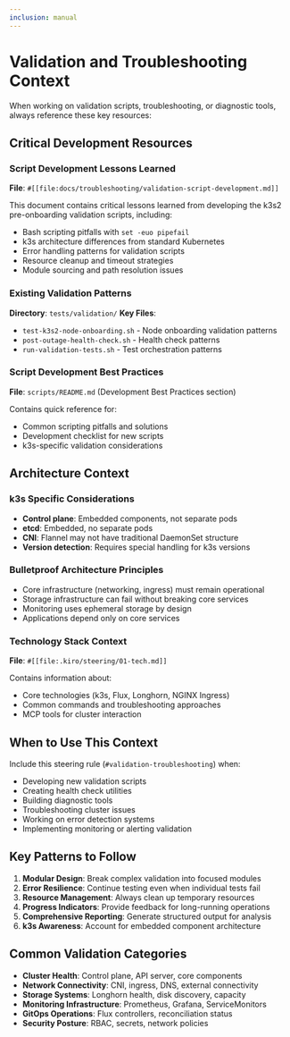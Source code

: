 ```yaml
---
inclusion: manual
---
```


# Validation and Troubleshooting Context

When working on validation scripts, troubleshooting, or diagnostic tools, always reference these key resources:

## Critical Development Resources

### Script Development Lessons Learned
**File**: `#[[file:docs/troubleshooting/validation-script-development.md]]`

This document contains critical lessons learned from developing the k3s2 pre-onboarding validation scripts, including:
- Bash scripting pitfalls with `set -euo pipefail`
- k3s architecture differences from standard Kubernetes
- Error handling patterns for validation scripts
- Resource cleanup and timeout strategies
- Module sourcing and path resolution issues

### Existing Validation Patterns
**Directory**: `tests/validation/`
**Key Files**:
- `test-k3s2-node-onboarding.sh` - Node onboarding validation patterns
- `post-outage-health-check.sh` - Health check patterns
- `run-validation-tests.sh` - Test orchestration patterns

### Script Development Best Practices
**File**: `scripts/README.md` (Development Best Practices section)

Contains quick reference for:
- Common scripting pitfalls and solutions
- Development checklist for new scripts
- k3s-specific validation considerations

## Architecture Context

### k3s Specific Considerations
- **Control plane**: Embedded components, not separate pods
- **etcd**: Embedded, no separate pods
- **CNI**: Flannel may not have traditional DaemonSet structure
- **Version detection**: Requires special handling for k3s versions

### Bulletproof Architecture Principles
- Core infrastructure (networking, ingress) must remain operational
- Storage infrastructure can fail without breaking core services
- Monitoring uses ephemeral storage by design
- Applications depend only on core services

### Technology Stack Context
**File**: `#[[file:.kiro/steering/01-tech.md]]`

Contains information about:
- Core technologies (k3s, Flux, Longhorn, NGINX Ingress)
- Common commands and troubleshooting approaches
- MCP tools for cluster interaction

## When to Use This Context

Include this steering rule (`#validation-troubleshooting`) when:
- Developing new validation scripts
- Creating health check utilities
- Building diagnostic tools
- Troubleshooting cluster issues
- Working on error detection systems
- Implementing monitoring or alerting validation

## Key Patterns to Follow

1. **Modular Design**: Break complex validation into focused modules
2. **Error Resilience**: Continue testing even when individual tests fail
3. **Resource Management**: Always clean up temporary resources
4. **Progress Indicators**: Provide feedback for long-running operations
5. **Comprehensive Reporting**: Generate structured output for analysis
6. **k3s Awareness**: Account for embedded component architecture

## Common Validation Categories

- **Cluster Health**: Control plane, API server, core components
- **Network Connectivity**: CNI, ingress, DNS, external connectivity
- **Storage Systems**: Longhorn health, disk discovery, capacity
- **Monitoring Infrastructure**: Prometheus, Grafana, ServiceMonitors
- **GitOps Operations**: Flux controllers, reconciliation status
- **Security Posture**: RBAC, secrets, network policies